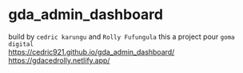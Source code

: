 # gda_admin_dashboard

  build by `cedric karungu` and `Rolly Fufungula`
  this a project pour `goma digital` <br>
   https://cedric921.github.io/gda_admin_dashboard/ <br>
   https://gdacedrolly.netlify.app/
